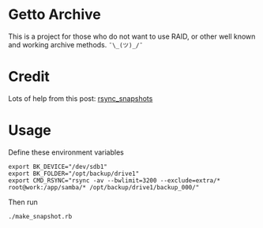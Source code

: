 # Getto Archive

This is a project for those who do not want to use RAID, or other well known and working archive methods.  `¯\_(ツ)_/¯` 


# Credit

Lots of help from this post: [rsync_snapshots](http://www.mikerubel.org/computers/rsync_snapshots/)

# Usage

Define these environment variables

```
export BK_DEVICE="/dev/sdb1"
export BK_FOLDER="/opt/backup/drive1"
export CMD_RSYNC="rsync -av --bwlimit=3200 --exclude=extra/* root@work:/app/samba/* /opt/backup/drive1/backup_000/"

```

Then run 

```
./make_snapshot.rb

```

